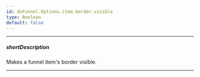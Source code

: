 ```yaml
---
id: dxFunnel.Options.item.border.visible
type: Boolean
default: false
---
```

---
##### shortDescription
Makes a funnel item's border visible.

---
